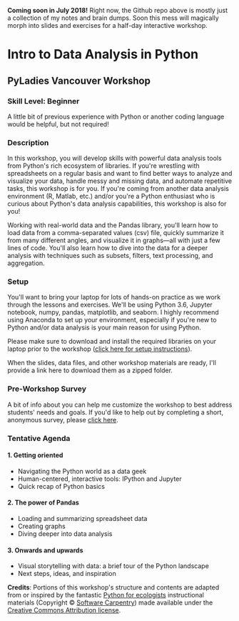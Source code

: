 **Coming soon in July 2018!** Right now, the Github repo above is mostly just a collection of my notes and brain dumps. Soon this mess will magically morph into slides and exercises for a half-day interactive workshop.

# Intro to Data Analysis in Python
## PyLadies Vancouver Workshop

### Skill Level: Beginner
A little bit of previous experience with Python or another coding language would be helpful, but not required!

### Description
In this workshop, you will develop skills with powerful data analysis tools from Python's rich ecosystem of libraries. If you're wrestling with spreadsheets on a regular basis and want to find better ways to analyze and visualize your data, handle messy and missing data, and automate repetitive tasks, this workshop is for you. If you're coming from another data analysis environment (R, Matlab, etc.) and/or you're a Python enthusiast who is curious about Python's data analysis capabilities, this workshop is also for you!

Working with real-world data and the Pandas library, you'll learn how to load data from a comma-separated values (csv) file, quickly summarize it from many different angles, and visualize it in graphs—all with just a few lines of code. You'll also learn how to dive into the data for a deeper analysis with techniques such as subsets, filters, text processing, and aggregation.

### Setup

You'll want to bring your laptop for lots of hands-on practice as we work through the lessons and exercises. We'll be using Python 3.6, Jupyter notebook, numpy, pandas, matplotlib, and seaborn. I highly recommend using Anaconda to set up your environment, especially if you're new to Python and/or data analysis is your main reason for using Python. 

Please make sure to download and install the required libraries on your laptop prior to the workshop ([click here for setup instructions](https://jenfly.github.io/pydata-intro-workshop/SETUP)).

When the slides, data files, and other workshop materials are ready, I'll provide a link here to download them as a zipped folder.

### Pre-Workshop Survey
A bit of info about you can help me customize the workshop to best address students' needs and goals. If you'd like to help out by completing a short, anonymous survey, please <a href="https://jenfly.typeform.com/to/sNEFUa" target="_blank">click here</a>.


### Tentative Agenda

#### 1. Getting oriented

- Navigating the Python world as a data geek
- Human-centered, interactive tools: IPython and Jupyter
- Quick recap of Python basics

#### 2. The power of Pandas

- Loading and summarizing spreadsheet data
- Creating graphs
- Diving deeper into data analysis

#### 3. Onwards and upwards

- Visual storytelling with data: a brief tour of the Python landscape
- Next steps, ideas, and inspiration

**Credits**: Portions of this workshop's structure and contents are adapted from or inspired by the fantastic [Python for ecologists](http://www.datacarpentry.org/python-ecology-lesson/) instructional materials (Copyright © [Software Carpentry](http://software-carpentry.org/)) made available under the [Creative Commons Attribution license](https://creativecommons.org/licenses/by/4.0/).
